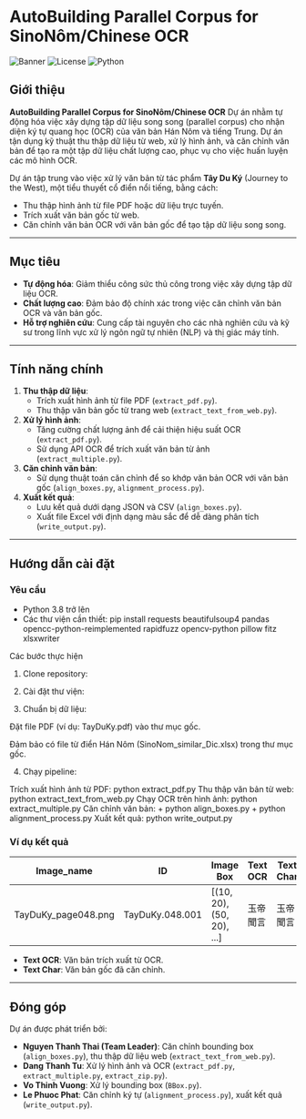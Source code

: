 # AutoBuilding Parallel Corpus for SinoNôm/Chinese OCR

![Banner](https://img.shields.io/badge/Project-AutoBuilding_Parallel_Corpus-blueviolet) ![License](https://img.shields.io/badge/License-MIT-green) ![Python](https://img.shields.io/badge/Python-3.8+-yellow)

## Giới thiệu

**AutoBuilding Parallel Corpus for SinoNôm/Chinese OCR** 
Dự án nhằm tự động hóa việc xây dựng tập dữ liệu song song (parallel corpus) cho nhận diện ký tự quang học (OCR) của văn bản Hán Nôm và tiếng Trung. Dự án tận dụng kỹ thuật thu thập dữ liệu từ web, xử lý hình ảnh, và căn chỉnh văn bản để tạo ra một tập dữ liệu chất lượng cao, phục vụ cho việc huấn luyện các mô hình OCR.

Dự án tập trung vào việc xử lý văn bản từ tác phẩm **Tây Du Ký** (Journey to the West), một tiểu thuyết cổ điển nổi tiếng, bằng cách:
- Thu thập hình ảnh từ file PDF hoặc dữ liệu trực tuyến.
- Trích xuất văn bản gốc từ web.
- Căn chỉnh văn bản OCR với văn bản gốc để tạo tập dữ liệu song song.

---

## Mục tiêu

- **Tự động hóa**: Giảm thiểu công sức thủ công trong việc xây dựng tập dữ liệu OCR.
- **Chất lượng cao**: Đảm bảo độ chính xác trong việc căn chỉnh văn bản OCR và văn bản gốc.
- **Hỗ trợ nghiên cứu**: Cung cấp tài nguyên cho các nhà nghiên cứu và kỹ sư trong lĩnh vực xử lý ngôn ngữ tự nhiên (NLP) và thị giác máy tính.

---

## Tính năng chính

1. **Thu thập dữ liệu**:
   - Trích xuất hình ảnh từ file PDF (`extract_pdf.py`).
   - Thu thập văn bản gốc từ trang web (`extract_text_from_web.py`).
2. **Xử lý hình ảnh**:
   - Tăng cường chất lượng ảnh để cải thiện hiệu suất OCR (`extract_pdf.py`).
   - Sử dụng API OCR để trích xuất văn bản từ ảnh (`extract_multiple.py`).
3. **Căn chỉnh văn bản**:
   - Sử dụng thuật toán căn chỉnh để so khớp văn bản OCR với văn bản gốc (`align_boxes.py`, `alignment_process.py`).
4. **Xuất kết quả**:
   - Lưu kết quả dưới dạng JSON và CSV (`align_boxes.py`).
   - Xuất file Excel với định dạng màu sắc để dễ dàng phân tích (`write_output.py`).

---

## Hướng dẫn cài đặt

### Yêu cầu
- Python 3.8 trở lên
- Các thư viện cần thiết:
  pip install requests beautifulsoup4 pandas opencc-python-reimplemented rapidfuzz opencv-python pillow fitz xlsxwriter



Các bước thực hiện
1. Clone repository:


2. Cài đặt thư viện:

3. Chuẩn bị dữ liệu:

Đặt file PDF (ví dụ: TayDuKy.pdf) vào thư mục gốc.

Đảm bảo có file từ điển Hán Nôm (SinoNom_similar_Dic.xlsx) trong thư mục gốc.

4. Chạy pipeline:

Trích xuất hình ảnh từ PDF: python extract_pdf.py
Thu thập văn bản từ web: python extract_text_from_web.py
Chạy OCR trên hình ảnh: python extract_multiple.py
Căn chỉnh văn bản: + python align_boxes.py
                   + python alignment_process.py
Xuất kết quả: python write_output.py





### Ví dụ kết quả

| Image_name          | ID              | Image Box                  | Text OCR | Text Char |
|---------------------|------------------|-----------------------------|----------|-----------|
| TayDuKy_page048.png | TayDuKy.048.001  | [(10, 20), (50, 20), ...]   | 玉帝聞言     | 玉帝聞言      |

- **Text OCR**: Văn bản trích xuất từ OCR.  
- **Text Char**: Văn bản gốc đã căn chỉnh.

---

## Đóng góp

Dự án được phát triển bởi:

- **Nguyen Thanh Thai (Team Leader)**: Căn chỉnh bounding box (`align_boxes.py`), thu thập dữ liệu web (`extract_text_from_web.py`).
- **Dang Thanh Tu**: Xử lý hình ảnh và OCR (`extract_pdf.py`, `extract_multiple.py`, `extract_zip.py`).
- **Vo Thinh Vuong**: Xử lý bounding box (`BBox.py`).
- **Le Phuoc Phat**: Căn chỉnh ký tự (`alignment_process.py`), xuất kết quả (`write_output.py`).
